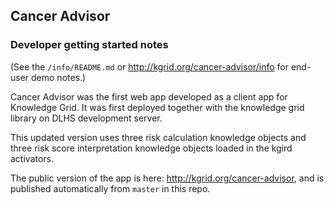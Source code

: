 ## Cancer Advisor

### Developer getting started notes

(See the `/info/README.md` or http://kgrid.org/cancer-advisor/info for end-user demo notes.) 

Cancer Advisor was the first web app developed as a client app for Knowledge Grid. It was first deployed together with the knowledge grid library on DLHS development server.

This updated version uses three risk calculation knowledge objects and three risk score interpretation knowledge objects loaded in the kgird activators.  

The public version of the app is here: http://kgrid.org/cancer-advisor, and is published automatically from `master` in this repo.
